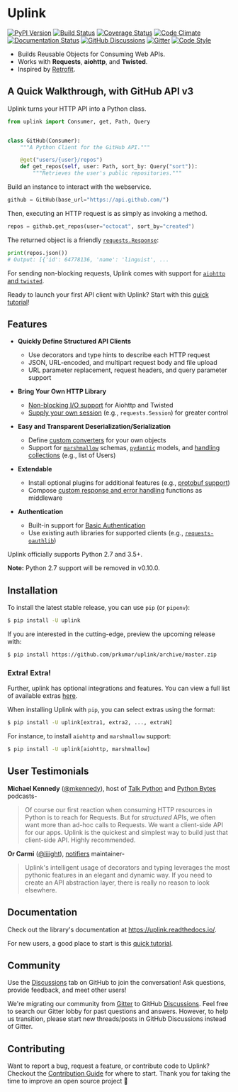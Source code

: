 # Uplink

[![PyPI Version](https://img.shields.io/pypi/v/uplink.svg)](https://pypi.python.org/pypi/uplink)
[![Build Status](https://travis-ci.com/prkumar/uplink.svg?branch=master)](https://travis-ci.com/prkumar/uplink)
[![Coverage Status](https://img.shields.io/codecov/c/github/prkumar/uplink.svg)](https://codecov.io/gh/prkumar/uplink)
[![Code Climate](https://api.codeclimate.com/v1/badges/d5c5666134763ff1d6c0/maintainability)](https://codeclimate.com/github/prkumar/uplink/maintainability)
[![Documentation Status](https://readthedocs.org/projects/uplink/badge/?version=latest)](http://uplink.readthedocs.io/en/latest/?badge=latest)
[![GitHub Discussions](https://img.shields.io/github/discussions/prkumar/uplink.png)](https://github.com/prkumar/uplink/discussions)
[![Gitter](https://badges.gitter.im/python-uplink/Lobby.svg)](https://gitter.im/python-uplink/Lobby?utm_source=badge&utm_medium=badge&utm_campaign=pr-badge&utm_content=badge)
[![Code Style](https://img.shields.io/badge/code%20style-black-000000.svg)](https://github.com/ambv/black)

- Builds Reusable Objects for Consuming Web APIs.
- Works with **Requests**, **aiohttp**, and **Twisted**.
- Inspired by [Retrofit](http://square.github.io/retrofit/).

## A Quick Walkthrough, with GitHub API v3

Uplink turns your HTTP API into a Python class.

```python
from uplink import Consumer, get, Path, Query


class GitHub(Consumer):
    """A Python Client for the GitHub API."""

    @get("users/{user}/repos")
    def get_repos(self, user: Path, sort_by: Query("sort")):
        """Retrieves the user's public repositories."""
```

Build an instance to interact with the webservice.

```python
github = GitHub(base_url="https://api.github.com/")
```

Then, executing an HTTP request is as simply as invoking a method.

```python
repos = github.get_repos(user="octocat", sort_by="created")
```

The returned object is a friendly [`requests.Response`](http://docs.python-requests.org/en/master/api/#requests.Response):

```python
print(repos.json())
# Output: [{'id': 64778136, 'name': 'linguist', ...
```

For sending non-blocking requests, Uplink comes with support for [`aiohttp` and `twisted`](https://github.com/prkumar/uplink/tree/master/examples/async-requests).

Ready to launch your first API client with Uplink? Start with this [quick tutorial](https://uplink.readthedocs.io/en/latest/user/quickstart.html)!

## Features

- **Quickly Define Structured API Clients**
  - Use decorators and type hints to describe each HTTP request
  - JSON, URL-encoded, and multipart request body and file upload
  - URL parameter replacement, request headers, and query parameter support

- **Bring Your Own HTTP Library**
  - [Non-blocking I/O support](https://github.com/prkumar/uplink/tree/master/examples/async-requests) for Aiohttp and Twisted
  - [Supply your own session](https://uplink.readthedocs.io/en/latest/user/clients.html#swapping-out-the-default-http-session) (e.g., `requests.Session`) for greater control

- **Easy and Transparent Deserialization/Serialization**
  - Define [custom converters](https://uplink.readthedocs.io/en/latest/user/serialization.html#custom-json-deserialization) for your own objects
  - Support for [`marshmallow`](https://github.com/prkumar/uplink/tree/master/examples/marshmallow) schemas, [`pydantic`](https://pydantic-docs.helpmanual.io/) models, and [handling collections](https://uplink.readthedocs.io/en/latest/user/serialization.html#converting-collections) (e.g., list of Users)

- **Extendable**
  - Install optional plugins for additional features (e.g., [protobuf support](https://github.com/prkumar/uplink-protobuf))
  - Compose [custom response and error handling](https://uplink.readthedocs.io/en/latest/user/quickstart.html#response-and-error-handling) functions as middleware

- **Authentication**
  - Built-in support for [Basic Authentication](https://uplink.readthedocs.io/en/latest/user/auth.html#basic-authentication)
  - Use existing auth libraries for supported clients (e.g., [`requests-oauthlib`](https://github.com/requests/requests-oauthlib))

Uplink officially supports Python 2.7 and 3.5+.

**Note:** Python 2.7 support will be removed in v0.10.0.

## Installation

To install the latest stable release, you can use `pip` (or `pipenv`):

```bash
$ pip install -U uplink
```

If you are interested in the cutting-edge, preview the upcoming release with:

```bash
$ pip install https://github.com/prkumar/uplink/archive/master.zip
```

### Extra! Extra!

Further, uplink has optional integrations and features. You can view a full list of available extras [here](https://uplink.readthedocs.io/en/latest/user/install.html#extras).

When installing Uplink with `pip`, you can select extras using the format:

```bash
$ pip install -U uplink[extra1, extra2, ..., extraN]
```

For instance, to install `aiohttp` and `marshmallow` support:

```bash
$ pip install -U uplink[aiohttp, marshmallow]
```

## User Testimonials

**Michael Kennedy** ([@mkennedy](https://twitter.com/mkennedy)), host of [Talk Python](https://twitter.com/TalkPython) and [Python Bytes](https://twitter.com/pythonbytes) podcasts-

> Of course our first reaction when consuming HTTP resources in Python is to reach for Requests. But for *structured* APIs, we often want more than ad-hoc calls to Requests. We want a client-side API for our apps. Uplink is the quickest and simplest way to build just that client-side API. Highly recommended.

**Or Carmi** ([@liiight](https://github.com/liiight)), [notifiers](https://github.com/notifiers/notifiers) maintainer-

> Uplink's intelligent usage of decorators and typing leverages the most pythonic features in an elegant and dynamic way. If you need to create an API abstraction layer, there is really no reason to look elsewhere.

## Documentation

Check out the library's documentation at https://uplink.readthedocs.io/.

For new users, a good place to start is this [quick tutorial](https://uplink.readthedocs.io/en/latest/user/quickstart.html).

## Community

Use the [Discussions](https://github.com/prkumar/uplink/discussions) tab on GitHub to join the conversation! Ask questions, provide feedback, and meet other users!

We're migrating our community from [Gitter](https://gitter.im/python-uplink/Lobby) to GitHub [Discussions](https://github.com/prkumar/uplink/discussions). Feel free to search our Gitter lobby for past questions and answers. However, to help us transition, please start new threads/posts in GitHub Discussions instead of Gitter.

## Contributing

Want to report a bug, request a feature, or contribute code to Uplink? Checkout the [Contribution Guide](https://github.com/prkumar/uplink/blob/master/CONTRIBUTING.md) for where to start.
Thank you for taking the time to improve an open source project 💜
